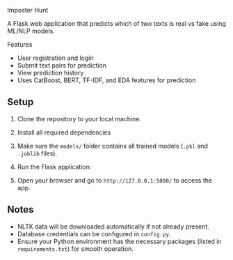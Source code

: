 Imposter Hunt

A Flask web application that predicts which of two texts is real vs fake using ML/NLP models.

Features

- User registration and login
- Submit text pairs for prediction
- View prediction history
- Uses CatBoost, BERT, TF-IDF, and EDA features for prediction

## Setup

1. Clone the repository to your local machine.
2. Install all required dependencies
3. Make sure the `models/` folder contains all trained models (`.pkl` and `.joblib` files).
4. Run the Flask application:

5. Open your browser and go to `http://127.0.0.1:5000/` to access the app.

## Notes

- NLTK data will be downloaded automatically if not already present.
- Database credentials can be configured in `config.py`.
- Ensure your Python environment has the necessary packages (listed in `requirements.txt`) for smooth operation.


